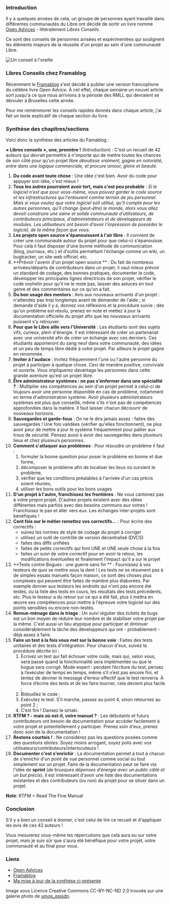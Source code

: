 ### Introduction

Il y a quelques années de cela, un groupe de personnes ayant travaillé dans différentes communautés du Libre ont décidé de sortir un livre nommé [Open Advices](http://open-advice.org/ "Se rendre sur la page officiel du Livre Open Advices") - littéralement *Libres Conseils*.

Ce sont des conseils de personnes avisées et expérimentées qui soulignent les éléments majeurs de la réussite d'un projet au sein d'une communauté Libre.

![Un conseil à l'oreille](${BASE_URL}/images/humains/open_advice.jpg "Image d'une personne confiant un secret à l'oreille de l'autre personne")

### Libres Conseils chez Framablog

Récemment le [Framablog](http://www.framablog.org/ "Découvrir le Framablog") s'est décidé à publier une version francophone du célèbre livre *Open Advice*. À cet effet, chaque semaine un nouvel article sort jusqu'à ce que nous arrivions à la période des RMLL qui devraient se dérouler à Bruxelles cette année.

Pour me remémmorer les conseils rapides donnés dans chaque article, j'ai fait un texte explicatif de chaque section du livre.

### Synthèse des chapitres/sections

Voici donc la synthèse des articles du Famablog : 

**« Libres conseils », une, première !** (Introduction) : C'est un recueil de 42
auteurs qui devrait permettre à n'importe qui de mettre toutes les chances de
son côté pour qu'un projet libre _aboutisse vraiment, gagne en notoriété,
entre dans une logique commerciale, et procure amour, gloire et beauté_.

  01. **Du code avant toute chose** : Une idée c'est bien. Avoir du code
pour appuyer son idée, c'est mieux !
  02. **Tous les autres pourraient avoir tort, mais c'est peu probable** :
_Si le logiciel n’est que pour vous-même, vous pouvez garder le code source et
les infrastructures qui l’entourent comme terrain de jeu personnel. Mais si
vous voulez que votre logiciel soit utilisé, qu’il compte pour les autres
personnes, qu’il change (peut-être) le monde, alors vous allez devoir
construire une saine et solide communauté d’utilisateurs, de contributeurs
principaux, d’administrateurs et de développeurs de modules. Les utilisateurs
ont besoin d’avoir l’impression de posséder le logiciel, de la même façon que
vous._
  03. **Les projets open source s'épanouissent à l'air libre** : Il convient
de créer une communauté autour du projet pour que celui-ci s'épanouisse. Pour
cela il faut disposer d'une bonne méthode de communication (blog, journaux,
etc.) et d'outils permettant l'échange comme un wiki, un bugtracker, un site
web officiel, etc.
  04. **Prévoir l'avenir d'un projet open source ** : Du fait de nombreux
arrivées/départs de contributeurs dans un projet, il vaut mieux prévoir un
standard de codage, des bonnes pratiques, documenter le code, développer les
principales lignes directrices de son projet, vérifier le code orphelin pour
qu'il ne le reste pas, laisser des astuces en tout genre et des commentaires
sur ce qu'on a fait.
  05. **Du bon usage des mentors** : Avis aux nouveaux arrivants d'un projet
: n'attendez pas trop longtemps avant de demander de l'aide ; si demande
d'aide il y a, donnez vos réflexions et la procédure suivie ; dès qu'un
problème est résolu, prenez en note et mettez à jour la documentation
officielle du projet afin que les nouveaux arrivants puissent s'y retrouver.
  06. **Pour que le Libre aille vers l'Université** : Les étudiants sont des
sujets vifs, curieux, plein d'énergie. Il est intéressant de créer un
partenariat avec une université afin de créer un échange avec ces derniers.
Ces étudiants apporteront du sang neuf dans votre communauté, des idées et un
peu de temps libre dédié à votre projet. Par ailleurs le projet gagne en
renommée.
  07. **Inviter à l'audace** : Invitez fréquemment l'une ou l'autre personne
du projet à participer à quelque chose. Ceci de manière positive, conviviale
et ouverte. Vous impliquerez davantage les personnes dans cette grande
aventure qu'est un projet libre.
  08. **Être administrateur systèmes : ne pas s'enfermer dans une spécialité
?** : Multiplier ses compétences au sein d'un projet permet à celui-ci de
toujours avoir une personne disponible en cas de problème, notamment en terme
d'administration système. Avoir plusieurs administrateurs systèmes est plus
que conseillé, même s'ils n'ont pas de compétences approfondies dans la
matière. Il faut laisser chacun découvrir de nouveaux horizons.
  09. **Sauvegardes et garde-fous** : On ne le dira jamais assez : faites
des sauvegardes ! Une fois validées (vérifier qu'elles fonctionnent), ne plus
avoir peur de mettre à jour le système fréquemment pour pallier aux trous de
sécurité. Pensez aussi à avoir des sauvegardes dans plusieurs lieux et chez
plusieurs personnes.
  10. **Comment s'attaquer aux problèmes** : Pour résoudre un problème il
faut :
      1. formuler la bonne question pour poser le problème en bonne et due
forme,
      2. décomposer le problème afin de localiser les lieux où survient le
problème,
      3. vérifier que les conditions préalables à l'arrivée d'un cas précis
soient réunies,
      4. utiliser les bons outils pour les bons usages
  11. **D'un projet à l'autre, franchissez les frontières** : Ne vous
cantonez pas à votre propre projet. D'autres projets existent avec des idées
différentes mais parfois avec des besoins communs aux votres ! Franchissez le
pas et aller vers eux. Les échanges inter-projets sont bénéfiques !
  12. **Cent fois sur le métier remettez vos correctifs…** : Pour écrire des
correctifs :
      * suivez les normes de style de codage du projet à corriger
      * utilisez un outil de contrôle de version décentralisé (DVCS)
      * faites des diffs unifiées
      * faites de petits correctifs qui font UNE et UNE seule chose à la fois
      * faites un suivi de votre correctif pour en avoir le retour, les
modifications éventuelles et finalement l'impact qu'il a sur le projet
  13. **Tests contre Bogues : une guerre sans fin ** : Fournissez à vos
testeurs de quoi se mettre sous la dent ! Les tests ne se résument pas à de
simples essais manuels façon maison, ce sont des choses plus complexes qui
peuvent être faites de manière plus élaborées. Par exemple donner aux testeurs
les endroits qui n'ont pas encore été testés, ou la liste des tests en cours,
les résultats des tests précédents, etc. Plus le testeur a du retour sur ce
qui a été fait, plus il mettra en œuvre ses compétences pour mettre à
l'épreuve votre logiciel sur des points sensibles ou encore non-testés.
  14. **Remue-ménage dans le triage** : Un suivi régulier des tickets de
bugs est un bon moyen de réduire leur nombre et de stabiliser votre projet par
la même. C'est aussi un lieu atypique pour participer et diminuer
considérablement la tâche des développeurs qui ont - probablement - déjà assez
à faire.
  15. **Faire un test à la fois vous met sur la bonne voie** : Faites des
tests unitaires et des tests d'intégration. Pour chacun d'eux, suivez la
procédure décrite ici :
      1. Écrivez un test qui fait échouer votre code, mais qui, selon vous, sera
passé quand la fonctionnalité sera implémentée ou que le bogue sera corrigé.
Mode expert : pendant l’écriture du test, pensez à l’exécuter de temps en
temps, même s’il n’est pas encore fini, et tentez de deviner le message
d’erreur effectif que le test renverra. À force d’écrire des tests et de les
faire tourner, cela devient plus facile ;
      2. Bidouillez le code ;
      3. Exécutez le test. S’il marche, passez au point 4, sinon retournez au
point 2 ;
      4. C’est fini ! Dansez le sirtaki.
  16. **RTFM ? - mais où est-il, votre manuel ?** : Les débutants et futurs
contributeurs ont besoin de documentation pour accéder facilement à votre
projet et potentiellement y participer. Prenez soin d'eux, prenez donc soin de
la documentation !
  17. **Restons courtois !** : Ne considérez pas les questions posées comme
des _questions idiotes_. Soyez moins arrogant, soyez polis avec vos
utilisateurs/contributeurs/interlocuteurs !
  18. **Documenter c'est s'enrichir** : La documentation permet à tout à
chacun de s'enrichir d'un point de vue personnel comme social ou tout
simplement sur un projet. Faire de la documentation peut se faire via l'idée
de **sprint** (_de brusques dépenses d’énergie avec un public ciblé et un but
précis_). Il est intéressant d'avoir une liste des documentations existantes
et des contributeurs (ou non) du projet pour se situer dans un projet.

**Note**: RTFM = Read The Fine Manual

### Conclusion

S'il y a bien un conseil à donner, c'est celui de lire ce recueil et d'appliquer les avis de ces 42 auteurs !

Vous mesurerez vous-même les répercutions que cela aura eu sur votre projet, mais je suis sûr que s'aura été bénéfique pour votre projet, votre communauté et au final pour vous.

### Liens

  * [Open Advices](http://open-advice.org/ "Se rendre sur la page officiel du Livre Open Advices")
  * [Framablog](http://www.framablog.org/ "Découvrir le Framablog")
  * [Ma mise à jour de la synthèse ci-présente](https://olivier.dossmann.net/wiki/astuces/internet/collaboration#synthese "Connaître le reste de la synthèse d'Open Advice selon l'auteur de ce blog")

Image sous Licence Creative Commons CC-BY-NC-ND 2.0 trouvée sur une galerie photo de [umop_episdn](https://www.flickr.com/photos/umop_episdn/ "Aller sur la galerie photo de umop_episdn").

